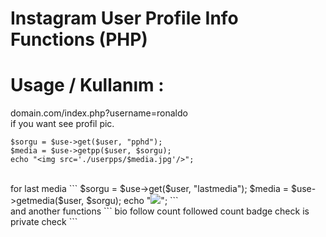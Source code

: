 # Instagram User Profile Info Functions (PHP)

# Usage / Kullanım : 

domain.com/index.php?username=ronaldo<br/>
if you want see profil pic.<br/>
```
$sorgu = $use->get($user, "pphd");
$media = $use->getpp($user, $sorgu);
echo "<img src='./userpps/$media.jpg'/>";
```
<br/>
for last media 
```
$sorgu = $use->get($user, "lastmedia");
$media = $use->getmedia($user, $sorgu);
echo "<img src='./usermedia/$media.jpg'/>";
```
<br/>
and another functions
```
bio
follow count
followed count
badge check
is private check
```
